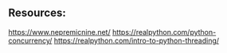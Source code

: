 ## Resources:
https://www.nepremicnine.net/
https://realpython.com/python-concurrency/
https://realpython.com/intro-to-python-threading/